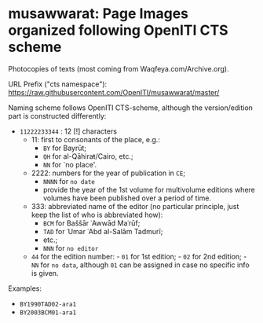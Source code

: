 # musawwarat: Page Images organized following OpenITI CTS scheme

Photocopies of texts (most coming from Waqfeya.com/Archive.org).

URL Prefix  ("cts namespace"): <https://raw.githubusercontent.com/OpenITI/musawwarat/master/>

Naming scheme follows OpenITI CTS-scheme, although the version/edition part is constructed differently:

- `11222233344` : 12 [!] characters
	- 11: first to consonants of the place, e.g.:
		- `BY` for Bayrūt;
		- `QH` for al-Qāhiraŧ/Cairo, etc.;
		- `NN` for `no place'.
	- 2222: numbers for the year of publication in `CE`;
		- `NNNN` for `no date`
		- provide the year of the 1st volume for multivolume editions where volumes have been published over a period of time.
	- 333: abbreviated name of the editor (no particular principle, just keep the list of who is abbreviated how):
		- `BCM` for Baššār ʿAwwād Maʿrūf;
		- `TAD` for ʿUmar ʿAbd al-Salām Tadmurī;
		- etc.;
		- `NNN` for `no editor`
	- `44` for the edition number:
			- `01` for 1st edition;
			- `02` for 2nd edition;
			- `NN` for `no data`, although `01` can be assigned in case no specific info is given.

Examples:

* `BY1990TAD02-ara1`
* `BY2003BCM01-ara1`

